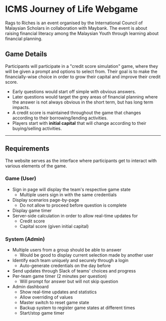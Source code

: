 # ICMS Journey of Life Webgame

Rags to Riches is an event organised by the International Council of Malaysian Scholars in collaboration with Maybank. The event is about raising financial literacy among the Malaysian Youth through learning about financial planning.

## Game Details

Participants will participate in a "credit score simulation" game, where they will be given a prompt and options to select from. Their goal is to make the financially-wise choice in order to grow their capital and improve their credit score.

- Early questions would start off simple with obvious answers.
- Later questions would target the grey areas of financial planning where the answer is not always obvious in the short term, but has long term impacts.
- A credit score is maintained throughout the game that changes according to their borrowing/lending activities.
- Players start with **initial capital** that will change according to their buying/selling activities.

-------------------------------------------------------------------------------

## Requirements

The website serves as the interface where participants get to interact with various elements of the game.

### Game (User)

- Sign in page will display the team's respective game state
    - Multiple users sign in with the same credentials
- Display scenarios page-by-page
    - Do not allow to proceed before question is complete
- Display game timer
- Server-side calculation in order to allow real-time updates for
    - Credit score
    - Capital score (given initial capital)

### System (Admin)

- Multiple users from a group should be able to answer
    - Would be good to display current selection made by another user
- Identify each team uniquely and securely through a login
    - Auto-generate credentials on the day before
- Send updates through Slack of teams' choices and progress
- Per-team game timer (2 minutes per question)
    - Will prompt for answer but will not skip question
- Admin dashboard
    - Show real-time updates and statistics
    - Allow overriding of values
    - Master switch to reset game state
    - Backup system to register game states at different times
    - Start/stop game timer